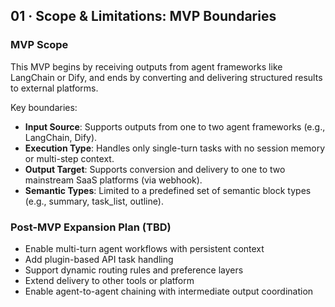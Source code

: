 ## 01 · Scope & Limitations: MVP Boundaries

### MVP Scope
This MVP begins by receiving outputs from agent frameworks like LangChain or Dify, and ends by converting and delivering structured results to external platforms.

Key boundaries:
- **Input Source**: Supports outputs from one to two agent frameworks (e.g., LangChain, Dify).
- **Execution Type**: Handles only single-turn tasks with no session memory or multi-step context.
- **Output Target**: Supports conversion and delivery to one to two mainstream SaaS platforms (via webhook).
- **Semantic Types**: Limited to a predefined set of semantic block types (e.g., summary, task_list, outline).

### Post-MVP Expansion Plan (TBD)
- Enable multi-turn agent workflows with persistent context
- Add plugin-based API task handling
- Support dynamic routing rules and preference layers
- Extend delivery to other tools or platform
- Enable agent-to-agent chaining with intermediate output coordination
